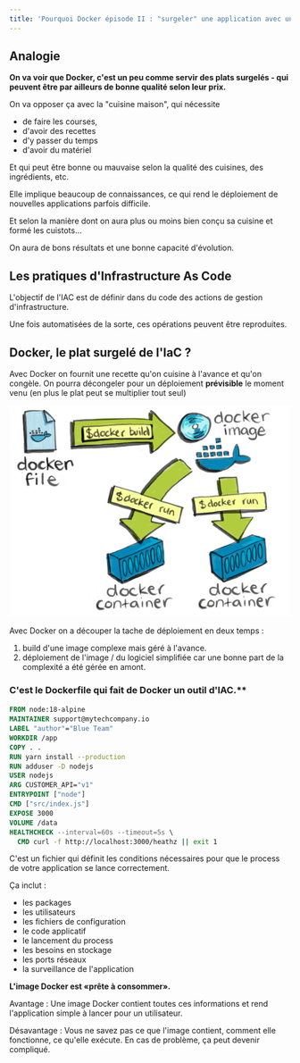 ```yaml
---
title: 'Pourquoi Docker épisode II : "surgeler" une application avec un Dockerfile'
---
```



<!-- ## Objectifs pédagogiques
  - Savoir comparer un Dockerfile à d'autres solutions d'IAC (Ansible, puppet)
  - Analyser les avantages et inconvénients de cette solution -->

<!-- --- -->

## Analogie

**On va voir que Docker, c'est un peu comme servir des plats surgelés - qui peuvent être par ailleurs de bonne qualité selon leur prix.**

On va opposer ça avec la "cuisine maison", qui nécessite 
* de faire les courses, 
* d'avoir des recettes
* d'y passer du temps
* d'avoir du matériel

Et qui peut être bonne ou mauvaise selon la qualité des cuisines, des ingrédients, etc.

<!-- --- -->



<!-- 
## Les outils d'IAC

Quelques noms : 

- Terraform : ça fait les courses 
- Ansible : ça lance la cuisson d'un plat
- Puppet : ça surveille des cuisines industrielles


### **Terraform** 

Est utilisé pour déployer de nouvelles ressources dans le cloud et les configurer. 

> Ex: Tous les soirs on détruit l'infrastructure de dev et tous les matins on la reconstruit avec le volume data voulu chez AWS.

```shell
resource "aws_ebs_volume" "my_data" {
  availability_zone = "${module.my_host.availability_zone}" # ensure the volume is created in the same AZ the docker host
  type              = "gp2"                                 # i.e. "Amazon EBS General Purpose SSD"
  size              = 25                                    # in GiB; if you change this in-place, you need to SSH over and run e.g. $ sudo resize2fs /dev/xvdh
}
```

### **Ansible**

Est utilisé pour configurer des serveurs en fonction de leurs rôles.

> Ex: Toutes les nouvelles VMs Apache ont le package voulu et il est actif. 

```shell
---
  - name: Playbook
    hosts: webservers
    become: yes
    become_user: root
    tasks:
      - name: ensure apache is at the latest version
        yum:
          name: httpd
          state: latest
      - name: ensure apache is running
        service:
          name: httpd
          state: started
```

### **Puppet** 

Est utilisé pour maintenir sur le long terme une flotte de machines.

> Ex: Le nouvel utilisateur est déployé sur les 1200 machines du parc.

```shell
    # Ensure user
    user { "tech":
        ensure => present,
        system => false,
        shell  => '/bin/bash',
        groups => ["tech", "wheel"],
        home   => "/home/tech",
    }   

```

### Les outils d'IAC sont exécutés sur des systèmes actifs

Ils vont créer de nouvelles ressources, les configurer, gérer leur cycle de vie.

* Déploiement de nouvelles machines
* Installation de packages
* Génération de fichiers de configuration
* Lancement de process -->

<!-- **C'est ça la "cuisine maison".**  -->

Elle implique beaucoup de connaissances, ce qui rend le déploiement de nouvelles applications parfois difficile.

Et selon la manière dont on aura plus ou moins bien conçu sa cuisine et formé les cuistots...

On aura de bons résultats et une bonne capacité d'évolution.

## Les pratiques d'Infrastructure As Code 

L'objectif de l'IAC est de définir dans du code des actions de gestion d'infrastructure.

Une fois automatisées de la sorte, ces opérations peuvent être reproduites.

## Docker, le plat surgelé de l'IaC ?

Avec Docker on fournit une recette qu'on cuisine à l'avance et qu'on congèle. On pourra décongeler pour un déploiement **prévisible** le moment venu (en plus le plat peut se multiplier tout seul)

![](../assets/images/docker-cycle.jpg)

Avec Docker on a découper la tache de déploiement en deux temps :

1. build d'une image complexe mais géré à l'avance.
2. déploiement de l'image / du logiciel simplifiée car une bonne part de la complexité a été gérée en amont.

### C'est le Dockerfile qui fait de Docker un outil d'IAC.**

```dockerfile
FROM node:18-alpine
MAINTAINER support@mytechcompany.io
LABEL "author"="Blue Team"
WORKDIR /app
COPY . .
RUN yarn install --production
RUN adduser -D nodejs
USER nodejs
ARG CUSTOMER_API="v1"
ENTRYPOINT ["node"]
CMD ["src/index.js"]
EXPOSE 3000
VOLUME /data
HEALTHCHECK --interval=60s --timeout=5s \
  CMD curl -f http://localhost:3000/heathz || exit 1
```

C'est un fichier qui définit les conditions nécessaires pour que le process de votre application se lance correctement.

Ça inclut : 
- les packages 
- les utilisateurs
- les fichiers de configuration
- le code applicatif 
- le lancement du process
- les besoins en stockage 
- les ports réseaux 
- la surveillance de l'application


**L'image Docker est «prête à consommer».**

Avantage : Une image Docker contient toutes ces informations et rend l'application simple à lancer pour un utilisateur.

Désavantage : Vous ne savez pas ce que l'image contient, comment elle fonctionne, ce qu'elle exécute. En cas de problème, ça peut devenir compliqué.


